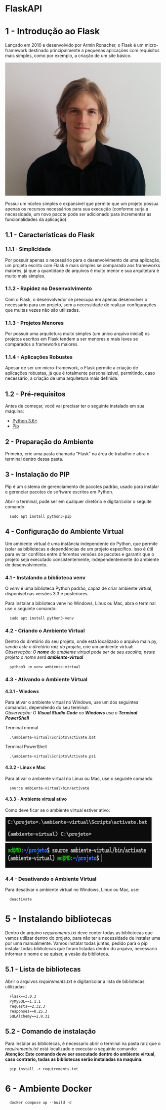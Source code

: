 # FlaskAPI
# 1 - Introdução ao Flask

Lançado em 2010 e desenvolvido por Armin Ronacher, o Flask é um micro-framework destinado principalmente a pequenas aplicações com requisitos mais simples, como por exemplo, a criação de um site básico.

![Armin Ronacher](imagens/1200px-Armin_Ronacher_in_August_2014.jpg)

Possui um núcleo simples e expansível que permite que um projeto possua apenas os recursos necessários para sua execução (conforme surja a necessidade, um novo pacote pode ser adicionado para incrementar as funcionalidades da aplicação).

## 1.1 - Características do Flask

### 1.1.1 - Simplicidade
Por possuir apenas o necessário para o desenvolvimento de uma aplicação, um projeto escrito com Flask é mais simples se comparado aos frameworks maiores, já que a quantidade de arquivos é muito menor e sua arquitetura é muito mais simples.

### 1.1.2 - Rapidez no Desenvolvimento
Com o Flask, o desenvolvedor se preocupa em apenas desenvolver o necessário para um projeto, sem a necessidade de realizar configurações que muitas vezes não são utilizadas.

### 1.1.3 - Projetos Menores
Por possuir uma arquitetura muito simples (um único arquivo inicial) os projetos escritos em Flask tendem a ser menores e mais leves se comparados a frameworks maiores.

### 1.1.4 - Aplicações Robustes
Apesar de ser um micro-framework, o Flask permite a criação de aplicações robustas, já que é totalmente personalizável, permitindo, caso necessário, a criação de uma arquitetura mais definida.

## 1.2 - Pré-requisitos

Antes de começar, você vai precisar ter o seguinte instalado em sua máquina:

- [Python 3.6+](https://www.python.org/downloads/)
- [Pip](https://pip.pypa.io/en/stable/installation/)

## 2 - Preparação do Ambiente

Primeiro, crie uma pasta chamada "Flask" na área de trabalho e abra o terminal dentro dessa pasta.

## 3 - Instalação do PIP

Pip é um sistema de gerenciamento de pacotes padrão, usado para instalar e gerenciar pacotes de software escritos em Python.

Abrir o terminal, pode ser em qualquer diretório e digitar/colar o seguite comando:

      sudo apt install python3-pip

## 4 - Configuração do Ambiente Virtual

Um ambiente virtual é uma instância independente do Python, que permite isolar as bibliotecas e dependências de um projeto específico. Isso é útil para evitar conflitos entre diferentes versões de pacotes e garantir que o projeto seja executado consistentemente, independentemente do ambiente de desenvolvimento.

### 4.1 - Instalando a biblioteca venv

O *venv* é uma biblioteca Python padrão, capaz de criar ambiente virtual, disponível nas versões 3.3 e posteriores.

Para instalar a biblioteca venv no Windows, Linux ou Mac, abra o terminal use o seguinte comando:

      sudo apt install python3-venv

### 4.2 - Criando o Ambiente Virtual

Dentro do diretório do seu projeto, onde está localizado o arquivo main.py, *sendo este o diretório raiz do projeto*, crie um ambiente virtual:  
*Observação: O **nome** do ambiente virtual pode ser de seu escolha, neste projeto o nome será **ambiente-virtual***

      python3 -m venv ambiente-virtual

### 4.3 - Ativando o Ambiente Virtual

#### 4.3.1 - Windows

Para ativar o ambiente virtual no Windows, use um dos seguintes comandos, dependendo do seu terminal:  
*Observação: O **Visual Studio Code** no **Windows** usa o **Terminal PowerShell***

Terminal normal

      .\ambiente-virtual\Scripts\activate.bat

Terminal PowerShell

      .\ambiente-virtual\Scripts\Activate.ps1

#### 4.3.2 - Linux e Mac

Para ativar o ambiente virtual no Linux ou Mac, use o seguinte comando:

      source ambiente-virtual/bin/activate

#### 4.3.3 - Ambiente virtual ativo

Como deve ficar se o ambiente virtual estiver ativo:

![Ativo no Windows - Normal](imagens/normal.png)
![Ativo no Linux](imagens/linux.png)


### 4.4 - Desativando o Ambiente Virtual
Para desativar o ambiente virtual no Windows, Linux ou Mac, use:

      deactivate

# 5 - Instalando bibliotecas

Dentro do arquivo *requirements.txt* deve conter todas as bibliotecas que vamos utilizar dentro do projeto, para não ter a necessidade de instalar uma por uma manualmente. Vamos instalar todas juntas,  pedido para o pip instalar todas bibliotecas que foram listadas dentro do arquivo, necessario informar o nome e se quiser, a vesão da biblioteca.

## 5.1 - Lista de bibliotecas

Abrir o arquivos *requirements.txt* e digitar/colar a lista de bibliotecas utilizadas:

      Flask==3.0.3
      PyMySQL==1.1.1
      requests==2.32.3
      responses==0.25.3
      SQLAlchemy==2.0.31

## 5.2 - Comando de instalação

Para instalar as bibliotecas, é necessario abrir o terminal na pasta raiz que o *requirements.txt* está localizado e executar o seguinte comando:  
**Atenção: Este comando deve ser executado dentro do ambiente virtual, caso contrario, todas as bibliotecas serão instaladas na maquina.**

      pip install -r requirements.txt


# 6 - Ambiente Docker
      docker compose up --build -d


